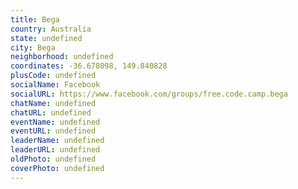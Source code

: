 ```yaml
---
title: Bega
country: Australia
state: undefined
city: Bega
neighborhood: undefined
coordinates: -36.678098, 149.840828
plusCode: undefined
socialName: Facebook
socialURL: https://www.facebook.com/groups/free.code.camp.bega
chatName: undefined
chatURL: undefined
eventName: undefined
eventURL: undefined
leaderName: undefined
leaderURL: undefined
oldPhoto: undefined
coverPhoto: undefined
---
```

